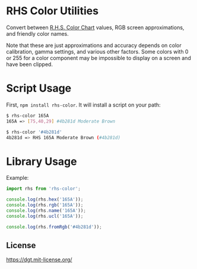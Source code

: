 # RHS Color Utilities

Convert between [R.H.S. Color Chart](http://www.rhsshop.co.uk/category.aspx?id=10000006) values, RGB screen approximations, and friendly color names.

Note that these are just approximations and accuracy depends on color calibration, gamma settings, and various other factors. Some colors with 0 or 255 for a color component may be impossible to display on a screen and have been clipped.

# Script Usage

First, `npm install rhs-color`. It will install a script on your path:

```sh
$ rhs-color 165A
165A => [75,40,29] #4b281d Moderate Brown

$ rhs-color '#4b281d'
4b281d => RHS 165A Moderate Brown (#4b281d)
```

# Library Usage

Example:

```js
import rhs from 'rhs-color';

console.log(rhs.hex('165A'));
console.log(rhs.rgb('165A'));
console.log(rhs.name('165A'));
console.log(rhs.ucl('165A'));

console.log(rhs.fromRgb('#4b281d'));
```

## License

https://dgt.mit-license.org/

